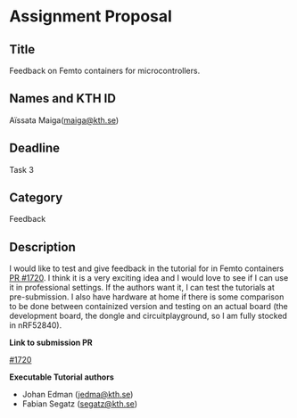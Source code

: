 # Assignment Proposal

## Title

Feedback on Femto containers for microcontrollers.

## Names and KTH ID

Aïssata Maiga(maiga@kth.se)

## Deadline

Task 3

## Category

Feedback

## Description

I would like to test and give feedback in the tutorial for in Femto containers [PR #1720](https://github.com/KTH/devops-course/pull/1720). I think it is a very exciting idea and I would love to see if I can use it in professional settings.
If the authors want it, I can test the tutorials at pre-submission. I also have hardware at home if there is some comparison to be done between containized version and testing on an actual board (the development board, the dongle and circuitplayground, so I am fully stocked in nRF52840).

**Link to submission PR**

[#1720](https://github.com/KTH/devops-course/pull/1720)

**Executable Tutorial authors**
- Johan Edman (jedma@kth.se)
- Fabian Segatz (segatz@kth.se)
